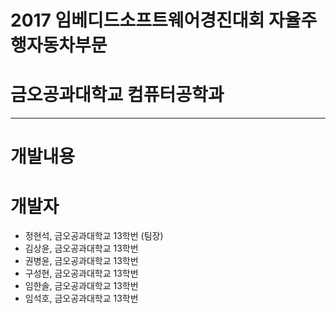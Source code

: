 # 2017 임베디드소프트웨어경진대회 자율주행자동차부문
# 금오공과대학교 컴퓨터공학과
-------------------------------------------------------------
# 개발내용

# 개발자
* 정현석, 금오공과대학교 13학번 (팀장)
* 김상윤, 금오공과대학교 13학번
* 권병윤, 금오공과대학교 13학번
* 구성현, 금오공과대학교 13학번
* 임한솔, 금오공과대학교 13학번
* 임석호, 금오공과대학교 13학번
